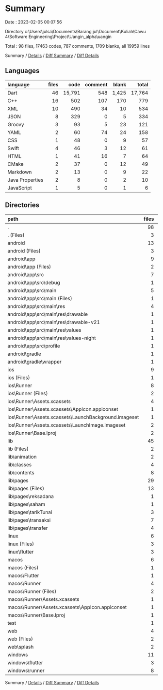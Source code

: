 # Summary

Date : 2023-02-05 00:07:56

Directory c:\\Users\\julsa\\Documents\\Barang jul\\Document\\Kuliah\\Cawu 4\\Software Engineering\\Project\\Uangin_alpha\\uangin

Total : 98 files,  17463 codes, 787 comments, 1709 blanks, all 19959 lines

Summary / [Details](details.md) / [Diff Summary](diff.md) / [Diff Details](diff-details.md)

## Languages
| language | files | code | comment | blank | total |
| :--- | ---: | ---: | ---: | ---: | ---: |
| Dart | 46 | 15,791 | 548 | 1,425 | 17,764 |
| C++ | 16 | 502 | 107 | 170 | 779 |
| XML | 10 | 490 | 34 | 10 | 534 |
| JSON | 8 | 329 | 0 | 5 | 334 |
| Groovy | 3 | 93 | 5 | 23 | 121 |
| YAML | 2 | 60 | 74 | 24 | 158 |
| CSS | 1 | 48 | 0 | 9 | 57 |
| Swift | 4 | 46 | 3 | 12 | 61 |
| HTML | 1 | 41 | 16 | 7 | 64 |
| CMake | 2 | 37 | 0 | 12 | 49 |
| Markdown | 2 | 13 | 0 | 9 | 22 |
| Java Properties | 2 | 8 | 0 | 2 | 10 |
| JavaScript | 1 | 5 | 0 | 1 | 6 |

## Directories
| path | files | code | comment | blank | total |
| :--- | ---: | ---: | ---: | ---: | ---: |
| . | 98 | 17,463 | 787 | 1,709 | 19,959 |
| . (Files) | 3 | 70 | 74 | 31 | 175 |
| android | 13 | 226 | 37 | 32 | 295 |
| android (Files) | 3 | 39 | 0 | 10 | 49 |
| android\\app | 9 | 182 | 37 | 21 | 240 |
| android\\app (Files) | 2 | 103 | 5 | 14 | 122 |
| android\\app\\src | 7 | 79 | 32 | 7 | 118 |
| android\\app\\src\\debug | 1 | 4 | 4 | 1 | 9 |
| android\\app\\src\\main | 5 | 71 | 24 | 5 | 100 |
| android\\app\\src\\main (Files) | 1 | 32 | 6 | 1 | 39 |
| android\\app\\src\\main\\res | 4 | 39 | 18 | 4 | 61 |
| android\\app\\src\\main\\res\\drawable | 1 | 9 | 0 | 1 | 10 |
| android\\app\\src\\main\\res\\drawable-v21 | 1 | 9 | 0 | 1 | 10 |
| android\\app\\src\\main\\res\\values | 1 | 12 | 9 | 1 | 22 |
| android\\app\\src\\main\\res\\values-night | 1 | 9 | 9 | 1 | 19 |
| android\\app\\src\\profile | 1 | 4 | 4 | 1 | 9 |
| android\\gradle | 1 | 5 | 0 | 1 | 6 |
| android\\gradle\\wrapper | 1 | 5 | 0 | 1 | 6 |
| ios | 9 | 257 | 2 | 10 | 269 |
| ios (Files) | 1 | 7 | 0 | 0 | 7 |
| ios\\Runner | 8 | 250 | 2 | 10 | 262 |
| ios\\Runner (Files) | 2 | 13 | 0 | 3 | 16 |
| ios\\Runner\\Assets.xcassets | 4 | 169 | 0 | 5 | 174 |
| ios\\Runner\\Assets.xcassets\\AppIcon.appiconset | 1 | 122 | 0 | 1 | 123 |
| ios\\Runner\\Assets.xcassets\\LaunchBackground.imageset | 1 | 21 | 0 | 1 | 22 |
| ios\\Runner\\Assets.xcassets\\LaunchImage.imageset | 2 | 26 | 0 | 3 | 29 |
| ios\\Runner\\Base.lproj | 2 | 68 | 2 | 2 | 72 |
| lib | 45 | 15,777 | 538 | 1,418 | 17,733 |
| lib (Files) | 2 | 122 | 17 | 15 | 154 |
| lib\\animation | 2 | 67 | 1 | 18 | 86 |
| lib\\classes | 4 | 127 | 10 | 47 | 184 |
| lib\\contents | 8 | 4,120 | 110 | 302 | 4,532 |
| lib\\pages | 29 | 11,341 | 400 | 1,036 | 12,777 |
| lib\\pages (Files) | 13 | 5,297 | 131 | 514 | 5,942 |
| lib\\pages\\reksadana | 1 | 1,365 | 78 | 41 | 1,484 |
| lib\\pages\\saham | 1 | 239 | 33 | 38 | 310 |
| lib\\pages\\tarikTunai | 3 | 1,295 | 27 | 155 | 1,477 |
| lib\\pages\\transaksi | 7 | 1,559 | 41 | 88 | 1,688 |
| lib\\pages\\transfer | 4 | 1,586 | 90 | 200 | 1,876 |
| linux | 6 | 112 | 27 | 44 | 183 |
| linux (Files) | 3 | 86 | 18 | 27 | 131 |
| linux\\flutter | 3 | 26 | 9 | 17 | 52 |
| macos | 6 | 452 | 3 | 12 | 467 |
| macos (Files) | 1 | 7 | 0 | 0 | 7 |
| macos\\Flutter | 1 | 14 | 3 | 4 | 21 |
| macos\\Runner | 4 | 431 | 0 | 8 | 439 |
| macos\\Runner (Files) | 2 | 20 | 0 | 6 | 26 |
| macos\\Runner\\Assets.xcassets | 1 | 68 | 0 | 1 | 69 |
| macos\\Runner\\Assets.xcassets\\AppIcon.appiconset | 1 | 68 | 0 | 1 | 69 |
| macos\\Runner\\Base.lproj | 1 | 343 | 0 | 1 | 344 |
| test | 1 | 14 | 10 | 7 | 31 |
| web | 4 | 129 | 16 | 18 | 163 |
| web (Files) | 2 | 76 | 16 | 8 | 100 |
| web\\splash | 2 | 53 | 0 | 10 | 63 |
| windows | 11 | 426 | 80 | 137 | 643 |
| windows\\flutter | 3 | 30 | 9 | 17 | 56 |
| windows\\runner | 8 | 396 | 71 | 120 | 587 |

Summary / [Details](details.md) / [Diff Summary](diff.md) / [Diff Details](diff-details.md)